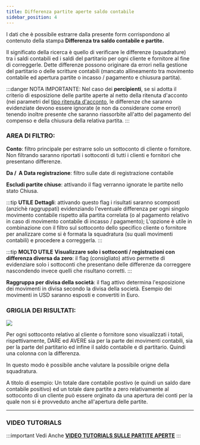 ```yaml
---
title: Differenza partite aperte saldo contabile
sidebar_position: 4
---
```


I dati che è possibile estrarre dalla presente form corrispondono al contenuto della stampa **Differenza tra saldo contabile e partite.**

Il significato della ricerca è quello di verificare le differenze (squadrature) tra i saldi contabili ed i saldi del partitario per ogni cliente e fornitore al fine di correggerle. Dette differenze possono originare da errori nella gestione del partitario o delle scritture contabili (mancato allineamento tra movimento contabile ed apertura partite o incasso / pagamento e chiusura partita).

:::danger NOTA IMPORTANTE:
Nel caso dei **percipienti**, se si adotta il criterio di esposizione delle partite aperte al netto della ritenuta d'acconto (nei parametri del [tipo ritenuta d'acconto](/docs/configurations/tables/finance/withholding-tax-types), le differenze che saranno evidenziate devono essere ignorate (e non da considerare come errori) tenendo inoltre presente che saranno riassorbite all'atto del pagamento del compenso e della chiusura della relativa partita.
:::


### **AREA DI FILTRO**:

**Conto**: filtro principale per estrarre solo un sottoconto di cliente o fornitore. Non filtrando saranno riportati i sottoconti di tutti i clienti e fornitori che presentano differenze.

**Da /  A Data registrazione**: filtro sulle date di registrazione contabile

**Escludi partite chiuse**: attivando il flag verranno ignorate le partite nello stato Chiusa.

:::tip **UTILE**
**Dettagli**: attivando questo flag i risultati saranno scomposti (anzichè raggruppati) evidenziando l'eventuale differenza per ogni singolo movimento contabile rispetto alla partita correlata (o al pagamento relativo in caso di movimento contabile di incasso / pagamento); L'opzione è utile in combinazione con il filtro sul sottoconto dello specifico cliente o fornitore per analizzare come si è formata la squadratura (su quali movimenti contabili) e procedere a correggerla.
:::

:::tip **MOLTO UTILE**
**Visualizzare solo i sottoconti / registrazioni con differenza diversa da zero**: il flag (consigliato) attivo permette di evidenziare solo i sottoconti che presentano delle differenze da correggere nascondendo invece quelli che risultano corretti.
:::

**Raggruppa per divisa della società**: il flag attivo determina l'esposizione dei movimenti in divisa secondo la divisa della società. Esempio dei movimenti in USD saranno esposti e convertiti in Euro.

### **GRIGLIA DEI RISULTATI**:

![](/img/it-it/finance-area/maturity-values/maturity-values/difference-between-maturity-value-and-ledger-balance/image1.png)

Per ogni sottoconto relativo al cliente o fornitore sono visualizzati i totali, rispettivamente, DARE ed AVERE sia per la parte dei movimenti contabili, sia per la parte del partitario ed infine il saldo contabile e di partitario. Quindi una colonna con la differenza.

In questo modo è possibile anche valutare la possibile origne della squadratura.

A titolo di esempio: Un totale dare contabile postivo (e quindi un saldo dare contabile positivo) ed un totale dare partite a zero relativamente al sottoconto di un cliente può essere orginato da una apertura dei conti per la quale non si è provveduto anche all'apertura delle partite. 

---

### **VIDEO TUTORIALS**

:::important Vedi Anche
[**VIDEO TUTORIALS SULLE PARTITE APERTE**](/docs/video/finance/intro.md)
:::

